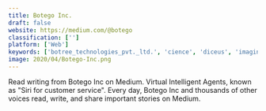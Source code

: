 ```yaml
---
title: Botego Inc.
draft: false 
website: https://medium.com/@botego
classification: ['']
platform: ['Web']
keywords: ['botree_technologies_pvt._ltd.', 'cience', 'diceus', 'imaginary_landscape', 'leadmd', 'openmoves', 'iolap']
image: 2020/04/Botego-Inc.png
---
```

Read writing from Botego Inc on Medium. Virtual Intelligent Agents, known as "Siri for customer service". Every day, Botego Inc and thousands of other voices read, write, and share important stories on Medium.